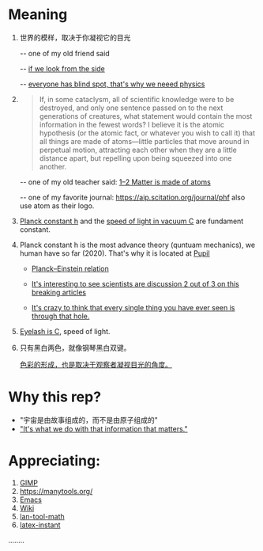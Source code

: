 
# Meaning

1. 世界的模样，取决于你凝视它的目光   

   -- one of my old friend said
   
   -- [if we look from the side](https://youtu.be/ovJcsL7vyrk?t=515)
   
   -- [everyone has blind spot, that's why we neeed physics](https://io9.gizmodo.com/why-every-human-has-a-blind-spot-and-how-to-find-your-5804116)

2. >If, in some cataclysm, all of scientific knowledge were to be destroyed, and only
one sentence passed on to the next generations of creatures, what statement would
contain the most information in the fewest words? I believe it is the atomic
hypothesis (or the atomic fact, or whatever you wish to call it) that all things are
made of atoms—little particles that move around in perpetual motion, attracting
each other when they are a little distance apart, but repelling upon being squeezed
into one another.          

   -- one of my old teacher said: [1–2 Matter is made of atoms](https://www.feynmanlectures.caltech.edu/I_01.html)
   
   -- one of my favorite journal: https://aip.scitation.org/journal/phf also use atom as their logo.



3. [Planck constant h](https://en.wikipedia.org/wiki/Planck_constant) and the [speed of light in vacuum C](https://en.wikipedia.org/wiki/Speed_of_light) are fundament constant.

4. Planck constant h is the most advance theory (quntuam mechanics), we human have so far (2020). That's why it is located at [Pupil](https://en.wikipedia.org/wiki/Pupil)

   - [Planck–Einstein relation](https://github.com/MacroUniverse/PhysWiki/commit/b6e6ef374cea85f7f489dd89e0257e6d1cb535e6)
   
   - [It's interesting to see scientists are discussion 2 out of 3 on this breaking articles](https://doi.org/10.1038/s41567-019-0780-5)
   
   - [It's crazy to think that every single thing you have ever seen is through that hole.](https://youtu.be/EjIbmQsWtqc?t=357)

5. [Eyelash is C](https://en.wikipedia.org/wiki/Eyelash), speed of light.

6. 只有黑白两色，就像钢琴黑白双键。

   [色彩的形成，也是取决于观察者凝视目光的角度。](https://www.reddit.com/r/blackmagicfuckery/comments/6njyl5/benhams_disk_there_is_only_black_and_white_in/)


# Why this rep?

- "宇宙是由故事组成的，而不是由原子组成的"
- ["It's what we do with that information that matters."](https://youtu.be/mf5otGNbkuc?t=265)


# Appreciating:

1. [GIMP](https://www.gimp.org)
2. https://manytools.org/
3. [Emacs](https://www.gnu.org/software/emacs/)
4. [Wiki](https://en.wikipedia.org)
5. [lan-tool-math](https://www.codecogs.com/eqnedit.php?latex=$$&space;E=\frac{h}{2&space;\pi}&space;\omega&space;$$)
6. [latex-instant](https://mathpix.com/)

 ........
